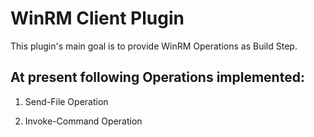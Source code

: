 WinRM Client Plugin
==============
This plugin's main goal is to provide WinRM Operations as Build Step.

At present following Operations implemented:
---
  1) Send-File Operation
  
  2) Invoke-Command Operation
  
  